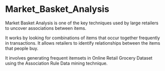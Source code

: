 # Market_Basket_Analysis

Market Basket Analysis is one of the key techniques used by large retailers to uncover associations between items. 

It works by looking for combinations of items that occur together frequently in transactions. It allows retailers to identify relationships between the items that people buy.

It involves generating frequent itemsets in Online Retail Grocery Dataset using the Association Rule Data mining technique.
